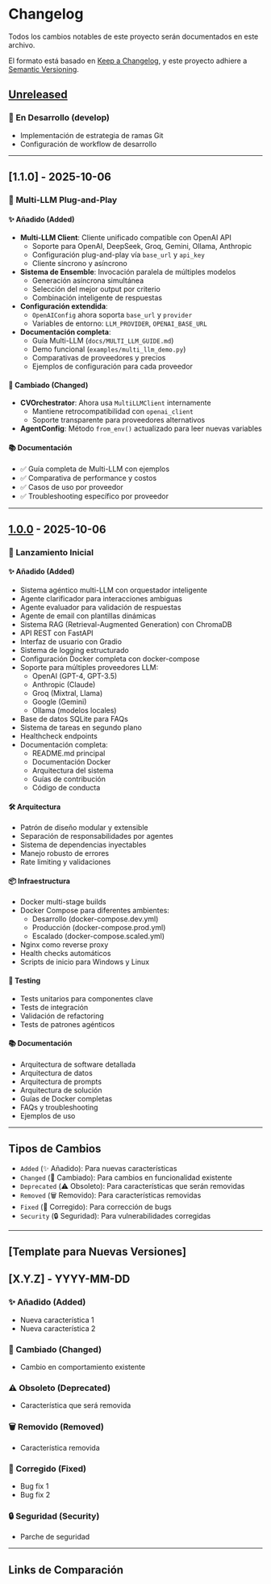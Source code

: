 # Changelog

Todos los cambios notables de este proyecto serán documentados en este archivo.

El formato está basado en [Keep a Changelog](https://keepachangelog.com/es-ES/1.0.0/),
y este proyecto adhiere a [Semantic Versioning](https://semver.org/lang/es/).

## [Unreleased]

### 🎯 En Desarrollo (develop)

- Implementación de estrategia de ramas Git
- Configuración de workflow de desarrollo

---

## [1.1.0] - 2025-10-06

### 🎉 Multi-LLM Plug-and-Play

#### ✨ Añadido (Added)

- **Multi-LLM Client**: Cliente unificado compatible con OpenAI API
  - Soporte para OpenAI, DeepSeek, Groq, Gemini, Ollama, Anthropic
  - Configuración plug-and-play vía `base_url` y `api_key`
  - Cliente síncrono y asíncrono
- **Sistema de Ensemble**: Invocación paralela de múltiples modelos
  - Generación asíncrona simultánea
  - Selección del mejor output por criterio
  - Combinación inteligente de respuestas
- **Configuración extendida**: 
  - `OpenAIConfig` ahora soporta `base_url` y `provider`
  - Variables de entorno: `LLM_PROVIDER`, `OPENAI_BASE_URL`
- **Documentación completa**:
  - Guía Multi-LLM (`docs/MULTI_LLM_GUIDE.md`)
  - Demo funcional (`examples/multi_llm_demo.py`)
  - Comparativas de proveedores y precios
  - Ejemplos de configuración para cada proveedor

#### 🔄 Cambiado (Changed)

- **CVOrchestrator**: Ahora usa `MultiLLMClient` internamente
  - Mantiene retrocompatibilidad con `openai_client`
  - Soporte transparente para proveedores alternativos
- **AgentConfig**: Método `from_env()` actualizado para leer nuevas variables

#### 📚 Documentación

- ✅ Guía completa de Multi-LLM con ejemplos
- ✅ Comparativa de performance y costos
- ✅ Casos de uso por proveedor
- ✅ Troubleshooting específico por proveedor

---

## [1.0.0] - 2025-10-06

### 🎉 Lanzamiento Inicial

#### ✨ Añadido (Added)

- Sistema agéntico multi-LLM con orquestador inteligente
- Agente clarificador para interacciones ambiguas
- Agente evaluador para validación de respuestas
- Agente de email con plantillas dinámicas
- Sistema RAG (Retrieval-Augmented Generation) con ChromaDB
- API REST con FastAPI
- Interfaz de usuario con Gradio
- Sistema de logging estructurado
- Configuración Docker completa con docker-compose
- Soporte para múltiples proveedores LLM:
  - OpenAI (GPT-4, GPT-3.5)
  - Anthropic (Claude)
  - Groq (Mixtral, Llama)
  - Google (Gemini)
  - Ollama (modelos locales)
- Base de datos SQLite para FAQs
- Sistema de tareas en segundo plano
- Healthcheck endpoints
- Documentación completa:
  - README.md principal
  - Documentación Docker
  - Arquitectura del sistema
  - Guías de contribución
  - Código de conducta

#### 🛠️ Arquitectura

- Patrón de diseño modular y extensible
- Separación de responsabilidades por agentes
- Sistema de dependencias inyectables
- Manejo robusto de errores
- Rate limiting y validaciones

#### 📦 Infraestructura

- Docker multi-stage builds
- Docker Compose para diferentes ambientes:
  - Desarrollo (docker-compose.dev.yml)
  - Producción (docker-compose.prod.yml)
  - Escalado (docker-compose.scaled.yml)
- Nginx como reverse proxy
- Health checks automáticos
- Scripts de inicio para Windows y Linux

#### 🧪 Testing

- Tests unitarios para componentes clave
- Tests de integración
- Validación de refactoring
- Tests de patrones agénticos

#### 📚 Documentación

- Arquitectura de software detallada
- Arquitectura de datos
- Arquitectura de prompts
- Arquitectura de solución
- Guías de Docker completas
- FAQs y troubleshooting
- Ejemplos de uso

---

## Tipos de Cambios

- `Added` (✨ Añadido): Para nuevas características
- `Changed` (🔄 Cambiado): Para cambios en funcionalidad existente
- `Deprecated` (⚠️ Obsoleto): Para características que serán removidas
- `Removed` (🗑️ Removido): Para características removidas
- `Fixed` (🐛 Corregido): Para corrección de bugs
- `Security` (🔒 Seguridad): Para vulnerabilidades corregidas

---

## [Template para Nuevas Versiones]

## [X.Y.Z] - YYYY-MM-DD

### ✨ Añadido (Added)

- Nueva característica 1
- Nueva característica 2

### 🔄 Cambiado (Changed)

- Cambio en comportamiento existente

### ⚠️ Obsoleto (Deprecated)

- Característica que será removida

### 🗑️ Removido (Removed)

- Característica removida

### 🐛 Corregido (Fixed)

- Bug fix 1
- Bug fix 2

### 🔒 Seguridad (Security)

- Parche de seguridad

---

## Links de Comparación

[Unreleased]: https://github.com/stith1987/agente-cv/compare/v1.0.0...HEAD
[1.0.0]: https://github.com/stith1987/agente-cv/releases/tag/v1.0.0
